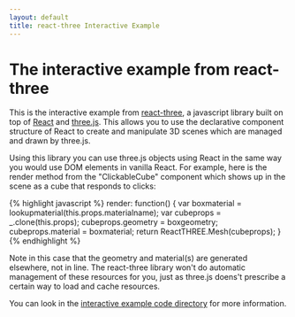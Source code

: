 ```yaml
---
layout: default
title: react-three Interactive Example
---
```


# The interactive example from react-three

This is the interactive example from
[react-three](https://github.com/Izzimach/react-three),
a javascript library built on top of
[React](https://github.com/https://github.com/facebook/react) and
[three.js](https://github.com/mrdoob/three.js).
This allows you to use the declarative component structure of React to
create and manipulate 3D scenes which are managed and drawn by three.js.

Using this library you can use three.js objects using React in the same way you would
use DOM elements in vanilla React. For example, here is the render method from the
"ClickableCube" component which shows up in the scene as a cube that responds to clicks:

{% highlight javascript %}
    render: function() {
        var boxmaterial = lookupmaterial(this.props.materialname);
        var cubeprops = _.clone(this.props);
        cubeprops.geometry = boxgeometry;
        cubeprops.material = boxmaterial;
        return ReactTHREE.Mesh(cubeprops);
    }
{% endhighlight %}

Note in this case that the geometry and material(s) are generated elsewhere, not in line.
The react-three library won't do automatic management of these resources for you, just as
three.js doens't prescribe a certain way to load and cache resources.

You can look in the
[interactive example code directory](https://github.com/Izzimach/react-three/tree/master/examples/interactive)
for more information.

<script src="scripts/lodash.min.js"></script>
<script src="scripts/three.js"></script>
<script src="scripts/react-three.js"></script>
<script src="scripts/interactive.js"></script>
<div id="three-box"/>
<script>
window.onload = interactiveexamplestart;
</script>


